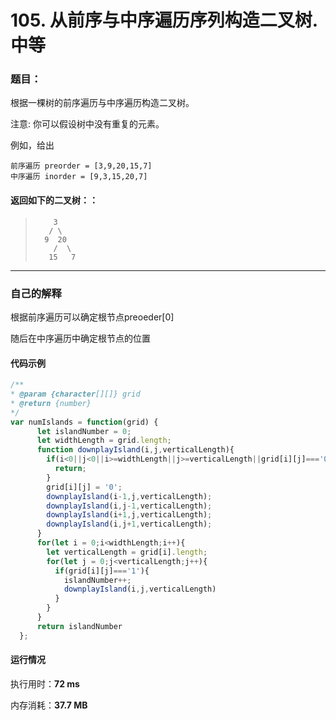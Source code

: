 # 105. 从前序与中序遍历序列构造二叉树.中等
### 题目：

根据一棵树的前序遍历与中序遍历构造二叉树。

注意:
你可以假设树中没有重复的元素。

例如，给出

```
前序遍历 preorder = [3,9,20,15,7]
中序遍历 inorder = [9,3,15,20,7]
```

#### 返回如下的二叉树：：

> ```
>     3
>    / \
>   9  20
>     /  \
>    15   7
> ```

------



### 自己的解释

根据前序遍历可以确定根节点preoeder[0]

随后在中序遍历中确定根节点的位置



#### 代码示例

````javascript
/**
* @param {character[][]} grid
* @return {number}
*/
var numIslands = function(grid) {
      let islandNumber = 0;
      let widthLength = grid.length;
      function downplayIsland(i,j,verticalLength){
        if(i<0||j<0||i>=widthLength||j>=verticalLength||grid[i][j]==='0'){
          return;
        }
        grid[i][j] = '0';
        downplayIsland(i-1,j,verticalLength);
        downplayIsland(i,j-1,verticalLength);
        downplayIsland(i+1,j,verticalLength);
        downplayIsland(i,j+1,verticalLength);
      }
      for(let i = 0;i<widthLength;i++){
        let verticalLength = grid[i].length;
        for(let j = 0;j<verticalLength;j++){
          if(grid[i][j]==='1'){
            islandNumber++;
            downplayIsland(i,j,verticalLength)
          }
        }
      }
      return islandNumber
  };
````

#### 运行情况

执行用时：**72 ms**

内存消耗：**37.7 MB**